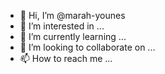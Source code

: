- 👋 Hi, I’m @marah-younes
- 👀 I’m interested in ...
- 🌱 I’m currently learning ...
- 💞️ I’m looking to collaborate on ...
- 📫 How to reach me ...

<!---
marah-younes/marah-younes is a ✨ special ✨ repository because its `README.md` (this file) appears on your GitHub profile.
You can click the Preview link to take a look at your changes.
--->

